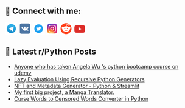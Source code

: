 ## 🔎 Connect with me:
[<img src="https://github.com/bullbesh/bullbesh/blob/main/images/Telegram.png" width="32" height="32" />](https://t.me/bullbesh)
[<img src="https://github.com/bullbesh/bullbesh/blob/main/images/VK.png" width="32" height="32" />](https://vk.com/bullbesh)
[<img src="https://github.com/bullbesh/bullbesh/blob/main/images/Twitter.png" width="32" height="32" />](https://twitter.com/bullbesh1)
[<img src="https://github.com/bullbesh/bullbesh/blob/main/images/Instagram.png" width="32" height="32" />](https://www.instagram.com/bullbesh)
[<img src="https://github.com/bullbesh/bullbesh/blob/main/images/Reddit.png" width="32" height="32" />](https://www.reddit.com/user/bullbesh)
[<img src="https://github.com/bullbesh/bullbesh/blob/main/images/YouTube.png" width="32" height="32" />](https://www.youtube.com/channel/UCtfjRs6uzgq5mfm8S06WTcg)

## 📕 Latest r/Python Posts
<!-- BLOG-POST-LIST:START -->
- [Anyone who has taken Angela Wu &#39;s python bootcamp course on udemy](https://www.reddit.com/r/Python/comments/102yovy/anyone_who_has_taken_angela_wu_s_python_bootcamp/)
- [Lazy Evaluation Using Recursive Python Generators](https://www.reddit.com/r/Python/comments/102xoxa/lazy_evaluation_using_recursive_python_generators/)
- [NFT and Metadata Generator - Python &amp; Streamlit](https://www.reddit.com/r/Python/comments/102vasd/nft_and_metadata_generator_python_streamlit/)
- [My first big project, a Manga Translator.](https://www.reddit.com/r/Python/comments/102uurs/my_first_big_project_a_manga_translator/)
- [Curse Words to Censored Words Converter in Python](https://www.reddit.com/r/Python/comments/102t6r6/curse_words_to_censored_words_converter_in_python/)
<!-- BLOG-POST-LIST:END -->
